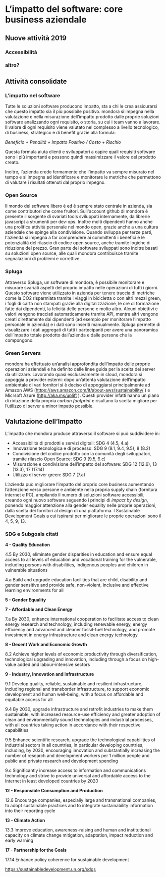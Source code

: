 # L’impatto del software: core business aziendale

## Nuove attività 2019

### Accessibilità

### altro?

## Attività consolidate

### L'impatto nel software

Tutte le soluzioni software producono impatto, sta a chi le crea assicurarsi che questo impatto sia il più possibile positivo. mondora si impegna nella valutazione e nella misurazione dell’impatto prodotto dalle proprie soluzioni software analizzando ogni requisito, o storia, su cui i team vanno a lavorare. Il valore di ogni requisito viene valutato nel complesso a livello tecnologico,  di business, strategico e di benefit grazie alla formula:

*Beneficio + Penalità + Impatto Positivo / Costo + Rischio*

Questa formula aiuta clienti e sviluppatori a capire quali requisiti software sono i più importanti e possono quindi massimizzare il valore del prodotto creato.

Inoltre, l’azienda crede fermamente che l’impatto va sempre misurato nel tempo e si impegna ad identificare e monitorare le metriche che permettono di valutare i risultati ottenuti dal proprio impegno.

### Open Source

Il mondo del software libero è ed è sempre stato centrale in azienda, sia come contributori che come fruitori. Sull'account github di mondora è presente il sorgente di svariati tools sviluppati internamente, da librerie javascript a strumenti per dev-ops. Inoltre molti dipendenti hanno anche una prolifica attività personale nel mondo open, grazie anche a una cultura aziendale che spinge alla condivisione. 
Quando sviluppa per terze parti, l'azienda si impegna a far comprendere ai committenti i benefici e le potenzialità del rilascio di codice open source, anche tramite logiche di riduzione del prezzo. 
Gran parte dei software sviluppati sono inoltre basati su soluzioni open source, alle quali mondora contribuisce tramite segnalazioni di problemi e correttive.


### Spluga

Attraverso Spluga, un software di mondora, è possibile monitorare e misurare svariati aspetti del proprio impatto nelle operazioni di tutti i giorni. Questo software viene utilizzato in azienda per tenere traccia di metriche come la CO2 risparmiata tramite i viaggi in bicicletta o con altri mezzi green, i fogli di carta non stampati grazie alla digitalizzazione, le ore di formazione fatte dai dipendenti, la felicità delle persone e molto altro. Alcuni obiettivi e valori vengono tracciati automaticamente tramite API, mentre altri vengono creati direttamente dai dipendenti (ad esempio per monitorare l’impatto personale in azienda) e i dati sono inseriti manualmente. Spluga permette di visualizzare i dati aggregati di tutti i partecipanti per avere una panoramica dell’impatto totale prodotto dall’azienda e dalle persone che la compongono. 

### Green Servers

mondora ha effettuato un’analisi approfondita dell’impatto delle proprie operazioni aziendali e ha definito delle linee guida per la scelta dei server da utilizzare. Lavorando quasi esclusivamente in cloud, mondora si appoggia a provider esterni: dopo un’attenta valutazione dell’impatto ambientale di vari fornitori si è deciso di appoggiarsi principalmente ad Amazon AWS (https://aws.amazon.com/it/about-aws/sustainability/ ) e Micrsoft Azure (http://aka.ms/uplift ). Questi provider infatti hanno un piano di riduzione della propria *carbon footprint* e risultano la scelta migliore per l’utilizzo di server a minor impatto possible. 

## Valutazione dell’Impatto

L’impatto che mondora produce attraverso il software si può suddividere in:
* Accessibilità di prodotti  e servizi digitali: SDG 4 (4.5, 4.a)
* Innovazione tecnologica e di processo: SDG 9 (9.1, 9.4, 9.5), 8 (8.2)
* Condivisione del codice prodotto con la comunità degli sviluppatori, tramite rilascio Open Source: SDG 9 (9.5, 9.c)
* Misurazione e condivisione dell’impatto del software: SDG 12 (12.6), 13 (13.3), 17 (17.14)
* Utilizzo di server green: SDG 7 (7.a)

L’azienda può migliorare l’impatto del proprio core business aumentando l’attenzione verso persone e ambiente nella propria supply chain (fornitura internet e PC), ampliando il numero di soluzioni software accessibili, creando ogni nuovo software seguendo i principi di *impact by design*, ponendo maggior attenzione alla gender equality nelle proprie operazioni, dalla scelta dei fornitori al design di una piattaforma. I Sustainable Development Goals a cui ispirarsi per migliorare le proprie operazioni sono il 4, 5, 9, 13.

### SDG e Subgoals citati

**4 - Quality Education**

4.5 By 2030, eliminate gender disparities in education and ensure equal access to all levels of education and vocational training for the vulnerable, including persons with disabilities, indigenous peoples and children in vulnerable situations

4.a Build and upgrade education facilities that are child, disability and gender sensitive and provide safe, non-violent, inclusive and effective learning environments for all

**5 - Gender Equality**

**7 - Affordable and Clean Energy**

7.a By 2030, enhance international cooperation to facilitate access to clean energy research and technology, including renewable energy, energy efficiency and advanced and cleaner fossil-fuel technology, and promote investment in energy infrastructure and clean energy technology

**8 - Decent Work and Economic Growth**

8.2 Achieve higher levels of economic productivity through diversification, technological upgrading and innovation, including through a focus on high-value added and labour-intensive sectors

**9 - Industry, Innovation and Infrastructure**

9.1 Develop quality, reliable, sustainable and resilient infrastructure, including regional and transborder infrastructure, to support economic development and human well-being, with a focus on affordable and equitable access for all

9.4 By 2030, upgrade infrastructure and retrofit industries to make them sustainable, with increased resource-use efficiency and greater adoption of clean and environmentally sound technologies and industrial processes, with all countries taking action in accordance with their respective capabilities

9.5 Enhance scientific research, upgrade the technological capabilities of industrial sectors in all countries, in particular developing countries, including, by 2030, encouraging innovation and substantially increasing the number of research and development workers per 1 million people and public and private research and development spending

9.c Significantly increase access to information and communications technology and strive to provide universal and affordable access to the Internet in least developed countries by 2020

**12 - Responsible Consumption and Production**

12.6 Encourage companies, especially large and transnational companies, to adopt sustainable practices and to integrate sustainability information into their reporting cycle

**13 - Climate Action**

13.3 Improve education, awareness-raising and human and institutional capacity on climate change mitigation, adaptation, impact reduction and early warning

**17 - Partnership for the Goals**

17.14 Enhance policy coherence for sustainable development

https://sustainabledevelopment.un.org/sdgs


